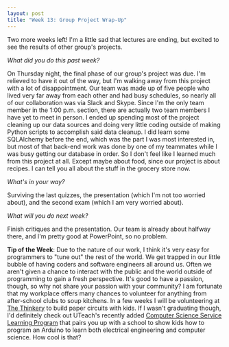 ```yaml
---
layout: post
title: "Week 13: Group Project Wrap-Up"
---
```


Two more weeks left! I'm a little sad that lectures are ending, but excited to see the results of other group's projects.

*What did you do this past week?*

On Thursday night, the final phase of our group's project was due. I'm relieved to have it out of the way, but I'm walking away from this project with a lot of disappointment. Our team was made up of five people who lived very far away from each other and had busy schedules, so nearly all of our collaboration was via Slack and Skype. Since I'm the only team member in the 1:00 p.m. section, there are actually two team members I have yet to meet in person. I ended up spending most of the project cleaning up our data sources and doing very little coding outside of making Python scripts to accomplish said data cleanup. I did learn some SQLAlchemy before the end, which was the part I was most interested in, but most of that back-end work was done by one of my teammates while I was busy getting our database in order. So I don't feel like I learned much from this project at all. Except maybe about food, since our project is about recipes. I can tell you all about the stuff in the grocery store now.

*What's in your way?*

Surviving the last quizzes, the presentation (which I'm not too worried about), and the second exam (which I am very worried about).

*What will you do next week?*

Finish critiques and the presentation. Our team is already about halfway there, and I'm pretty good at PowerPoint, so no problem.

**Tip of the Week**: Due to the nature of our work, I think it's very easy for programmers to "tune out" the rest of the world. We get trapped in our little bubble of having coders and software engineers all around us. Often we aren't given a chance to interact with the public and the world outside of programming to gain a fresh perspective. It's good to have a passion, though, so why not share your passion with your community? I am fortunate that my workplace offers many chances to volunteer for anything from after-school clubs to soup kitchens. In a few weeks I will be volunteering at [The Thinkery](http://thinkeryaustin.org/) to build paper circuits with kids. If I wasn't graduating though, I'd definitely check out UTeach's recently added [Computer Science Service Learning Program](https://outreach.uteach.utexas.edu/csp) that pairs you up with a school to show kids how to program an Arduino to learn both electrical engineering and computer science. How cool is that?